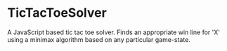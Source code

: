 TicTacToeSolver
===============


A JavaScript based tic tac toe solver. Finds an appropriate win line for 'X' using a minimax algorithm based on any particular game-state.
